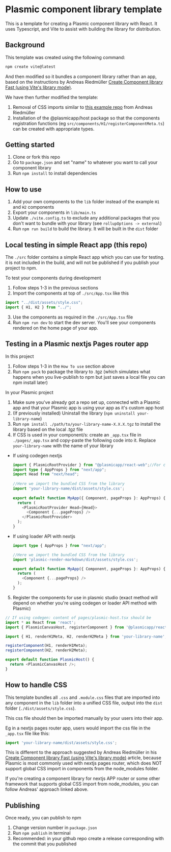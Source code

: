 # Plasmic component library template

This is a template for creating a Plasmic component library with React. It uses Typescript, and Vite to assist with building the library for distribution.

## Background

This template was created using the following command:

```bash
npm create vite@latest
```

And then modified so it bundles a component library rather than an app, based on the instructions by Andreas Riedmüller [Create Component library Fast (using Vite's library mode)](https://dev.to/receter/how-to-create-a-react-component-library-using-vites-library-mode-4lma).

We have then further modified the template:
1. Removal of CSS imports similar to [this example repo](https://github.com/receter/my-component-library/tree/no-css-injection) from Andreas Riedmüller
2. Installation of the @plasmicapp/host package so that the components registration functions (eg `src/components/H1/registerComponentMeta.ts`) can be created with appropriate types.

## Getting started

1. Clone or fork this repo
2. Go to `package.json` and set "name" to whatever you want to call your component library
3. Run `npm install` to install dependencies

## How to use
1. Add your own components to the `lib` folder instead of the example `H1` and `H2` components
2. Export your components in `lib/main.ts`
3. Update `./vite.config.ts` to exclude any additional packages that you don't want to bundle with your library (see `rollupOptions -> external`)
4. Run `npm run build` to build the library. It will be built in the `dist` folder

## Local testing in simple React app (this repo)
The `./src` folder contains a simple React app which you can use for testing. it is not included in the build, and will not be published if you publish your project to npm.

To test your components during development
1. Follow steps 1-3 in the previous sections
2. Import the components at top of `./src/App.tsx` like this
```typescript
import "../dist/assets/style.css";
import { H1, H2 } from "../";
```
3. Use the components as required in the `./src/App.tsx` file
4. Run `npm run dev` to start the dev server. You'll see your components rendered on the home page of your app.

## Testing in a Plasmic nextjs Pages router app

In this project
1. Follow steps 1-3 in the `How To use` section above
2. Run `npm pack` to package the library to .tgz (which simulates what happens when you live-publish to npm but just saves a local file you can npm install later)

In your Plasmic project
1. Make sure you've already got a repo set up, connected with a Plasmic app and that your Plasmic app is using your app as it's custom app host
2. (If previously installed) Uninstall the library (`npm uninstall your-library-name`)
3. Run `npm install ./path/to/your-library-name-X.X.X.tgz` to install the library based on the local .tgz file
4. If CSS is used in your component/s: create an `_app.tsx` file in `./pages/_app.tsx` and copy-paste the following code into it. Replace `your-library-name` with the name of your library
  * If using codegen nextjs
    ```typescript
    import { PlasmicRootProvider } from "@plasmicapp/react-web";//For codegen. This import will change depending on whether you use loader or codegen
    import type { AppProps } from "next/app";
    import Head from "next/head";
  
    //Here we import the bundled CSS from the library
    import 'your-library-name/dist/assets/style.css';
  
    export default function MyApp({ Component, pageProps }: AppProps) {
      return (
        <PlasmicRootProvider Head={Head}>
          <Component {...pageProps} />
        </PlasmicRootProvider>
      );
    }
    ```
  * If using loader API with nextjs
    ```typescript
    import type { AppProps } from "next/app";

    //Here we import the bundled CSS from the library
    import 'plasmic-render-markdown/dist/assets/style.css';
    
    export default function MyApp({ Component, pageProps }: AppProps) {
      return (
        <Component {...pageProps} />
      );
    }
    ```
5. Register the components for use in plasmic studio (exact method will depend on whether you're using codegen or loader API method with Plasmic)
  ```typescript
  // If using codegen: content of pages/plasmic-host.tsx should be
  import * as React from 'react';
  import { PlasmicCanvasHost, registerComponent } from '@plasmicapp/react-web/lib/host';

  import { H1, renderH1Meta, H2, renderH2Meta } from 'your-library-name';

  registerComponent(H1, renderH1Meta);
  registerComponent(H2, renderH2Meta);

  export default function PlasmicHost() {
    return <PlasmicCanvasHost />;
  }
  ```

## How to handle CSS

This template bundles all `.css` and `.module.css` files that are imported into any component in the `lib` folder into a unified CSS file, output into the `dist` folder (`./dist/assets/style.css`).

This css file should then be imported manually by your users into their app.

Eg in a nextjs pages router app, users would import the css file in the `_app.tsx` file like this:
```typescript
import 'your-library-name/dist/assets/style.css';
```

This is different to the approach suggested by Andreas Riedmüller in his [Create Component library Fast (using Vite's library mode)](https://dev.to/receter/how-to-create-a-react-component-library-using-vites-library-mode-4lma) article, because Plasmic is most commonly used with nextjs pages router, which does NOT support global CSS import in components from the node_modules folder.

If you're creating a component library for nextjs APP router or some other framework that supports global CSS import from node_modules, you can follow Andreas' approach linked above.

## Publishing

Once ready, you can publish to npm
1. Change version number in `package.json`
2. Run `npm publish` in terminal
3. Recommended: in your github repo create a release corresponding with the commit that you published
